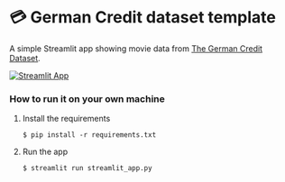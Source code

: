 # 💳  German Credit dataset template

A simple Streamlit app showing movie data from [The German Credit Dataset](https://www.kaggle.com/datasets/uciml/german-credit/data). 

[![Streamlit App](https://static.streamlit.io/badges/streamlit_badge_black_white.svg)](https://movies-dataset-template.streamlit.app/)

### How to run it on your own machine

1. Install the requirements

   ```
   $ pip install -r requirements.txt
   ```

2. Run the app

   ```
   $ streamlit run streamlit_app.py
   ```
